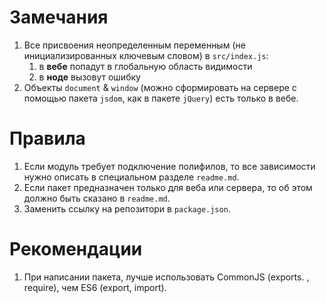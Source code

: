 # Замечания
1. Все присвоения неопределенным переменным (не инициализированных ключевым словом) в `src/index.js`:
    1. в **вебе** попадут в глобальную область видимости
    2. в **ноде** вызовут ошибку
2. Объекты `document` & `window` (можно сформировать на сервере с помощью пакета `jsdom`, как в пакете `jQuery`) есть только в вебе.

# Правила
1. Если модуль требует подключение полифилов, то все зависимости нужно описать в специальном разделе `readme.md`.
2. Если пакет предназначен только для веба или сервера, то об этом должно быть сказано в `readme.md`.
3. Заменить ссылку на репозитори в `package.json`.

# Рекомендации 
1. При написании пакета, лучше использовать CommonJS (exports. , require), чем ES6 (export, import).   